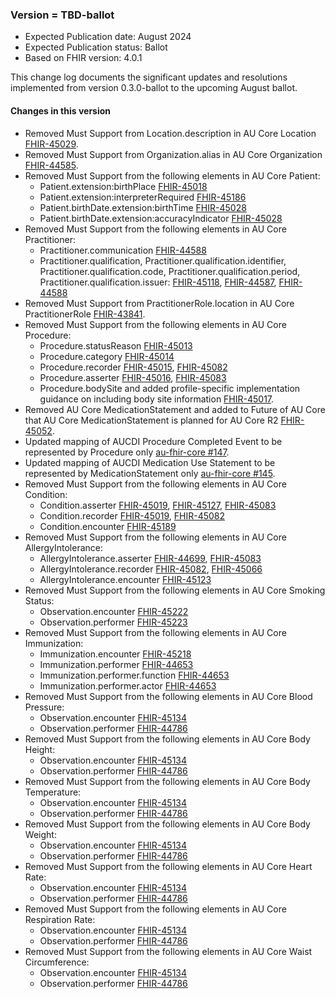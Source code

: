 ###  Version = TBD-ballot
- Expected Publication date: August 2024
- Expected Publication status: Ballot
- Based on FHIR version: 4.0.1

This change log documents the significant updates and resolutions implemented from version 0.3.0-ballot to the upcoming August ballot.

#### Changes in this version

- Removed Must Support from Location.description in AU Core Location [FHIR-45029](https://jira.hl7.org/browse/FHIR-45029).
- Removed Must Support from Organization.alias in AU Core Organization [FHIR-44585](https://jira.hl7.org/browse/FHIR-44585).
- Removed Must Support from the following elements in AU Core Patient:
  - Patient.extension:birthPlace [FHIR-45018](https://jira.hl7.org/browse/FHIR-45018)
  - Patient.extension:interpreterRequired [FHIR-45186](https://jira.hl7.org/browse/FHIR-45186)
  - Patient.birthDate.extension:birthTime [FHIR-45028](https://jira.hl7.org/browse/FHIR-45028)
  - Patient.birthDate.extension:accuracyIndicator [FHIR-45028](https://jira.hl7.org/browse/FHIR-45028)
- Removed Must Support from the following elements in AU Core Practitioner:
  - Practitioner.communication [FHIR-44588](https://jira.hl7.org/browse/FHIR-44588)
  - Practitioner.qualification, Practitioner.qualification.identifier, Practitioner.qualification.code, Practitioner.qualification.period, Practitioner.qualification.issuer: [FHIR-45118](https://jira.hl7.org/browse/FHIR-45118), [FHIR-44587](https://jira.hl7.org/browse/FHIR-44587), [FHIR-44588](https://jira.hl7.org/browse/FHIR-44588)
- Removed Must Support from PractitionerRole.location in AU Core PractitionerRole [FHIR-43841](https://jira.hl7.org/browse/FHIR-43841).
- Removed Must Support from the following elements in AU Core Procedure:
  - Procedure.statusReason [FHIR-45013](https://jira.hl7.org/browse/FHIR-45013)
  - Procedure.category [FHIR-45014](https://jira.hl7.org/browse/FHIR-45014)
  - Procedure.recorder [FHIR-45015](https://jira.hl7.org/browse/FHIR-45015), [FHIR-45082](https://jira.hl7.org/browse/FHIR-45082)
  - Procedure.asserter [FHIR-45016](https://jira.hl7.org/browse/FHIR-45016), [FHIR-45083](https://jira.hl7.org/browse/FHIR-45083)
  - Procedure.bodySite and added profile-specific implementation guidance on including body site information [FHIR-45017](https://jira.hl7.org/browse/FHIR-45017).
- Removed AU Core MedicationStatement and added to Future of AU Core that AU Core MedicationStatement is planned for AU Core R2 [FHIR-45052](https://jira.hl7.org/browse/FHIR-45052).
- Updated mapping of AUCDI Procedure Completed Event to be represented by Procedure only [au-fhir-core #147](https://github.com/hl7au/au-fhir-core/issues/147).
- Updated mapping of AUCDI Medication Use Statement to be represented by MedicationStatement only [au-fhir-core #145](https://github.com/hl7au/au-fhir-core/issues/145).
- Removed Must Support from the following elements in AU Core Condition:
  - Condition.asserter [FHIR-45019](https://jira.hl7.org/browse/FHIR-45019), [FHIR-45127](https://jira.hl7.org/browse/FHIR-45127), [FHIR-45083](https://jira.hl7.org/browse/FHIR-45083)
  - Condition.recorder [FHIR-45019](https://jira.hl7.org/browse/FHIR-45019), [FHIR-45082](https://jira.hl7.org/browse/FHIR-45082)
  - Condition.encounter [FHIR-45189](https://jira.hl7.org/browse/FHIR-45189)
- Removed Must Support from the following elements in AU Core AllergyIntolerance:
  - AllergyIntolerance.asserter [FHIR-44699](https://jira.hl7.org/browse/FHIR-44699), [FHIR-45083](https://jira.hl7.org/browse/FHIR-45083)
  - AllergyIntolerance.recorder [FHIR-45082](https://jira.hl7.org/browse/FHIR-45082), [FHIR-45066](https://jira.hl7.org/browse/FHIR-45066)
  - AllergyIntolerance.encounter [FHIR-45123](https://jira.hl7.org/browse/FHIR-45123)
- Removed Must Support from the following elements in AU Core Smoking Status: 
  - Observation.encounter [FHIR-45222](https://jira.hl7.org/browse/FHIR-45222)
  - Observation.performer [FHIR-45223](https://jira.hl7.org/browse/FHIR-45223)
- Removed Must Support from the following elements in AU Core Immunization:
  - Immunization.encounter [FHIR-45218](https://jira.hl7.org/browse/FHIR-45218)
  - Immunization.performer [FHIR-44653](https://jira.hl7.org/browse/FHIR-44653)
  - Immunization.performer.function [FHIR-44653](https://jira.hl7.org/browse/FHIR-44653)
  - Immunization.performer.actor [FHIR-44653](https://jira.hl7.org/browse/FHIR-44653)
- Removed Must Support from the following elements in AU Core Blood Pressure: 
  - Observation.encounter [FHIR-45134](https://jira.hl7.org/browse/FHIR-45134)
  - Observation.performer [FHIR-44786](https://jira.hl7.org/browse/FHIR-44786)
- Removed Must Support from the following elements in AU Core Body Height:
  - Observation.encounter [FHIR-45134](https://jira.hl7.org/browse/FHIR-45134)
  - Observation.performer [FHIR-44786](https://jira.hl7.org/browse/FHIR-44786)
- Removed Must Support from the following elements in AU Core Body Temperature: 
  - Observation.encounter [FHIR-45134](https://jira.hl7.org/browse/FHIR-45134)
  - Observation.performer [FHIR-44786](https://jira.hl7.org/browse/FHIR-44786) 
- Removed Must Support from the following elements in AU Core Body Weight: 
  - Observation.encounter [FHIR-45134](https://jira.hl7.org/browse/FHIR-45134)
  - Observation.performer [FHIR-44786](https://jira.hl7.org/browse/FHIR-44786) 
- Removed Must Support from the following elements in AU Core Heart Rate: 
  - Observation.encounter [FHIR-45134](https://jira.hl7.org/browse/FHIR-45134)
  - Observation.performer [FHIR-44786](https://jira.hl7.org/browse/FHIR-44786) 
- Removed Must Support from the following elements in AU Core Respiration Rate: 
  - Observation.encounter [FHIR-45134](https://jira.hl7.org/browse/FHIR-45134)
  - Observation.performer [FHIR-44786](https://jira.hl7.org/browse/FHIR-44786)
- Removed Must Support from the following elements in AU Core Waist Circumference: 
  - Observation.encounter [FHIR-45134](https://jira.hl7.org/browse/FHIR-45134)
  - Observation.performer [FHIR-44786](https://jira.hl7.org/browse/FHIR-44786)  
